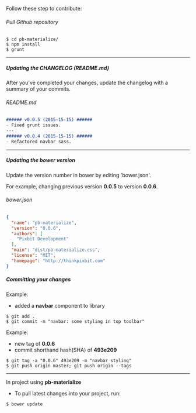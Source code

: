 Follow these step to contribute:  

###### Pull Github repository ######
```Shell
$ cd pb-materialize/
$ npm install
$ grunt
```

---

##### Updating the CHANGELOG (README.md)  #####

After you've completed your changes, update the changelog with a summary of your commits.

###### README.md ######
```Markdown
###### v0.0.5 (2015-15-15) ######
- Fixed grunt issues.
---
###### v0.0.4 (2015-15-15) ######
- Refactored navbar sass.
```

---

##### Updating the bower version  #####

Update the version number in bower by editing 'bower.json'.

For example, changing previous version **0.0.5** to version **0.0.6**.  

###### bower.json ######
```JSON
{
  "name": "pb-materialize",
  "version": "0.0.6",
  "authors": [
    "Pixbit Development"
  ],
  "main": "dist/pb-materialize.css",
  "license": "MIT",
  "homepage": "http://thinkpixbit.com"
}
```

##### Committing your changes #####

Example:
- added a **navbar** component to library

```Shell
$ git add .
$ git commit -m "navbar: some styling in top toolbar"
```

Example:
- new tag of **0.0.6**
- commit shorthand hash(SHA) of **493e209**

```Shell
$ git tag -a "0.0.6" 493e209 -m "navbar styling"  
$ git push origin master; git push origin --tags
```

---

In project using **pb-materialize**
- To pull latest changes into your project, run:
```Shell
$ bower update
```
